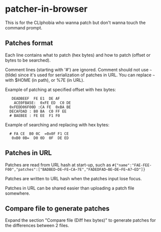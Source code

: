 # patcher-in-browser
This is for the CLIphobia who wanna patch but don't wanna touch the command prompt.

## Patches format

Each line contains what to patch (hex bytes) and how to patch (offset or bytes to be searched).

Comment lines (starting with '#') are ignored. Comment should not use `~` (tilde) since it's used for serialization of patches in URL. You can replace `~` with $HOME (in path), or %7E (in URL). 

Example of patching at specified offset with hex bytes:

       DEADBEEF  FE E1  DE AF
        ACE0FBA5E:  0xFE ED  C0 DE
      0xFEDD06F00D :CA FE  0xBA BE
      DECAFDAD : B0 BA  C0 FF EE
      # BAEBEE : FE EE  F1 F0

Example of searching and replacing with hex bytes:

      # FA CE  B0 0C  =0x0F F1 CE
       0xB0 0B=  D0 0D  0F  DE ED

## Patches in URL

Patches are read from URL hash at start-up, such as `#{"name":"FAE-FEE-F00","patches":["BADBED~DE~FE~CA~7E","FADEDFAD~BE~DE~FE~A7~ED"]}`

Patches are written to URL hash when the patches input lose focus.

Patches in URL can be shared easier than uploading a patch file somewhere.

## Compare file to generate patches

Expand the section "Compare file (Diff hex bytes)" to generate patches for the differences between 2 files.
